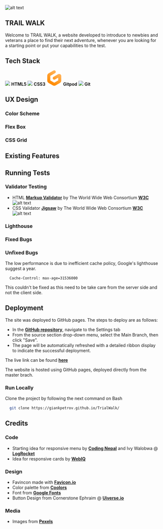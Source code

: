 
![alt text](https://giankpetrov.github.io/TrialWalk/readme/images/mockuppp1.PNG?raw=true)



## TRAIL WALK

Welcome to TRAIL WALK, a website developed to introduce to newbies and veterans a place to find their next adventure, whenever you are looking for a starting point or put your capabilities to the test.


## Tech Stack

<img height="50" src="https://user-images.githubusercontent.com/25181517/117447535-f00a3a00-af3d-11eb-89bf-45aaf56dbaf1.png"> **HTML5**
<img height="50" src="https://user-images.githubusercontent.com/25181517/183898674-75a4a1b1-f960-4ea9-abcb-637170a00a75.png"> **CSS3**
<img height="50" src="https://raw.githubusercontent.com/gitpod-io/gitpod/master/components/dashboard/src/icons/gitpod.svg"> **Gitpod**
<img height="50" src="https://user-images.githubusercontent.com/25181517/117364277-fc4eb280-aebd-11eb-8769-a3583c6a2037.png"> **Git**
## UX Design

### Color Scheme 

### Flex Box

### CSS Grid
## Existing Features
## Running Tests

### Validator Testing
- HTML **[Markup Validator](https://validator.w3.org/)** by The World Wide Web Consortium **[W3C](https://www.w3.org/)**
![alt text](https://giankpetrov.github.io/TrialWalk/readme/images/.PNG?raw=true)
- CSS Validator **[Jigsaw](https://jigsaw.w3.org/css-validator/)** by The World Wide Web Consortium **[W3C](https://www.w3.org/)**
![alt text](https://giankpetrov.github.io/TrialWalk/readme/images/CSSvalidator.PNG?raw=true)
### Lighthouse



### Fixed Bugs



### Unfixed Bugs


The low performance is due to inefficient cache policy, Google's lighthouse suggest a year.
```code
  Cache-Control: max-age=31536000
```
This couldn't be fixed as this need to be take care from the server side and not the client side.



## Deployment

The site was deployed to GitHub pages. The steps to deploy are as follows:

- In the **[GitHub repository](https://github.com/giankpetrov/TrialWalk)**, navigate to the Settings tab
- From the source section drop-down menu, select the Main Branch, then click "Save".
- The page will be automatically refreshed with a detailed ribbon display to indicate the successful deployment.

The live link can be found **[here](https://giankpetrov.github.io/TrialWalk/)**

The website is hosted using GitHub pages, deployed directly from the master brach.

### Run Locally

Clone the project by following the next command on Bash

```bash
  git clone https://giankpetrov.github.io/TrialWalk/
```
## Credits

### Code
- Starting idea for responsive menu by **[Coding Nepal](https://www.youtube.com/c/CodingNepal)** and Ivy Walobwa @ **[LogRocket](https://blog.logrocket.com/create-responsive-mobile-menu-with-css-no-javascript/)**
- Idea for responsive cards by **[WebIQ](https://www.youtube.com/channel/UCHOsrjb9LdqH7HEHGocm6lQ)**

### Design
- Favincon made with **[Favicon.io](https://favicon.io/)**
- Color palette from **[Coolors](https://coolors.co/)**
- Font from **[Google Fonts](https://fonts.google.com/)**
- Button Design from Cornerstone Ephraim @ **[Uiverse.io](https://uiverse.io/detail/Cornerstone-04/chatty-eel-89)**

### Media
- Images from **[Pexels](https://www.pexels.com/)**

